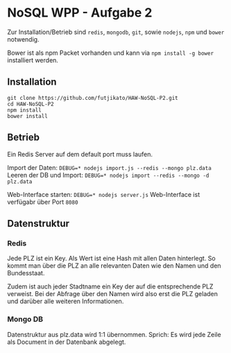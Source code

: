 # NoSQL WPP - Aufgabe 2

Zur Installation/Betrieb sind `redis`, `mongodb`, `git`, sowie `nodejs`, `npm` und `bower` notwendig.

Bower ist als npm Packet vorhanden und kann via `npm install -g bower` installiert werden.

## Installation 

```
git clone https://github.com/futjikato/HAW-NoSQL-P2.git
cd HAW-NoSQL-P2
npm install
bower install
```

## Betrieb

Ein Redis Server auf dem default port muss laufen.

Import der Daten: `DEBUG=* nodejs import.js --redis --mongo plz.data`
Leeren der DB und Import: `DEBUG=* nodejs import --redis --mongo -d plz.data`

Web-Interface starten: `DEBUG=* nodejs server.js`
Web-Interface ist verfügabr über Port `8080`

## Datenstruktur

### Redis

Jede PLZ ist ein Key. Als Wert ist eine Hash mit allen Daten hinterlegt. So kommt man über die PLZ an alle relevanten Daten wie den Namen und den Bundesstaat.

Zudem ist auch jeder Stadtname ein Key der auf die entsprechende PLZ verweist. Bei der Abfrage über den Namen wird also erst die PLZ geladen und darüber alle weiteren Informationen.

### Mongo DB

Datenstruktur aus plz.data wird 1:1 übernommen. Sprich: Es wird jede Zeile als Document in der Datenbank abgelegt.
